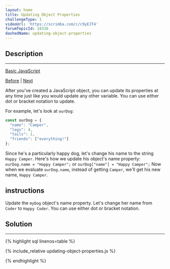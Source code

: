 ```yaml
---
layout: home
title: Updating Object Properties
challengeType: 1
videoUrl: 'https://scrimba.com/c/c9yEJT4'
forumTopicId: 18336
dashedName: updating-object-properties
---
```


<div class="row">
<div class="columnStmt" markdown="1">

## Description
------

[Basic JavaScript](../basic-javascript/README.html) 

[Before](./accessing-object-properties-with-variables.md)  | [Next](./add-new-properties-to-a-javascript-object.md) 

After you've created a JavaScript object, you can update its properties at any time just like you would update any other variable. You can use either dot or bracket notation to update.

For example, let's look at `ourDog`:

```js
const ourDog = {
  "name": "Camper",
  "legs": 4,
  "tails": 1,
  "friends": ["everything!"]
};
```

Since he's a particularly happy dog, let's change his name to the string `Happy Camper`. Here's how we update his object's name property: `ourDog.name = "Happy Camper";` or `ourDog["name"] = "Happy Camper";` Now when we evaluate `ourDog.name`, instead of getting `Camper`, we'll get his new name, `Happy Camper`.

##  instructions 

Update the `myDog` object's name property. Let's change her name from `Coder` to `Happy Coder`. You can use either dot or bracket notation.

</div>
<div class="columnSol" markdown="1">

## Solution
------

{% highlight sql linenos=table %}

{% include_relative updating-object-properties.js %}

{% endhighlight %}

</div>
</div>

